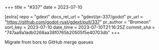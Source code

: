 +++
title = "#337"
date = 2023-07-10

[extra]
repo = "gdext"
docs_rel_url = "gdext/pr-337/godot"
pr_url = "https://github.com/godot-rust/gdext/pull/337"
pr_author = "Bromeon"
sort_key = 2023-07-10
date_time = 2023-07-10T21:16:25Z
commit_sha = "747aa8a1adb0268aa38f0765b20505f5e40703db"
+++

Migrate from bors to GitHub merge queues
